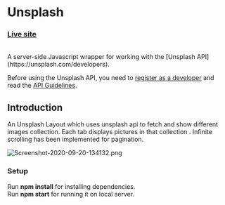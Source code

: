 # Unsplash 

### [Live site](https://unsplash-d66f2.firebaseapp.com/)
<br/>
A server-side Javascript wrapper for working with the [Unsplash API](https://unsplash.com/developers).

Before using the Unsplash API, you need to [register as a developer](https://unsplash.com/developers) and read the [API Guidelines](https://help.unsplash.com/api-guidelines/unsplash-api-guidelines).

## Introduction

An Unsplash Layout which uses unsplash api to fetch and show different images collection.
Each tab displays pictures in that collection .
Infinite scrolling has been implemented for pagination.

![Screenshot-2020-09-20-134132.png](https://i.postimg.cc/CxbJwzpD/Screenshot-2020-09-20-134132.png)



### Setup

Run **npm install** for installing dependencies.<br/>
Run **npm start** for running it on local server.

